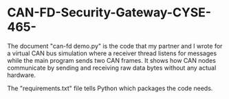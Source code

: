 # CAN-FD-Security-Gateway-CYSE-465-

The document "can-fd demo.py" is the code that my partner and I wrote for a virtual CAN bus simulation where a receiver thread listens for messages while the main program sends two CAN frames. It shows how CAN nodes communicate by sending and receiving raw data bytes without any actual hardware.

The "requirements.txt" file tells Python which packages the code needs.
